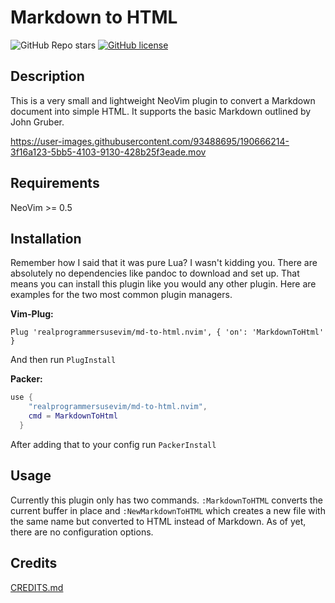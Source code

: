 # Markdown to HTML

![GitHub Repo stars](https://img.shields.io/github/stars/realprogrammersusevim/md-to-html.nvim?style=for-the-badge)
[![GitHub license](https://img.shields.io/github/license/realprogrammersusevim/md-to-html.nvim?style=for-the-badge)](https://github.com/realprogrammersusevim/md-to-html.nvim/blob/main/LICENSE)

## Description

This is a very small and lightweight NeoVim plugin to convert a Markdown document into simple HTML. <!--This is not meant to be used as a Markdown previewer (I would suggest [markdown-preview.nvim](https://github.com/iamcco/markdown-preview.nvim) for that) but as a way to export Markdown into text with HTML tags. -->It supports the basic Markdown outlined by John Gruber.


https://user-images.githubusercontent.com/93488695/190666214-3f16a123-5bb5-4103-9130-428b25f3eade.mov


## Requirements

NeoVim >= 0.5

## Installation

Remember how I said that it was pure Lua? I wasn't kidding you. There are absolutely no dependencies like pandoc to download and set up. That means you can install this plugin like you would any other plugin. Here are examples for the two most common plugin managers.

**Vim-Plug:**

```vim
Plug 'realprogrammersusevim/md-to-html.nvim', { 'on': 'MarkdownToHtml' }
```

And then run `PlugInstall`

**Packer:**

```lua
use {
    "realprogrammersusevim/md-to-html.nvim",
    cmd = MarkdownToHtml
  }
```

After adding that to your config run `PackerInstall`

## Usage

Currently this plugin only has two commands. `:MarkdownToHTML` converts the current buffer in place and `:NewMarkdownToHTML` which creates a new file with the same name but converted to HTML instead of Markdown. As of yet, there are no configuration options.

## Credits

[CREDITS.md](https://github.com/realprogrammersusevim/md-to-html.nvim/blob/main/CREDITS.md)

